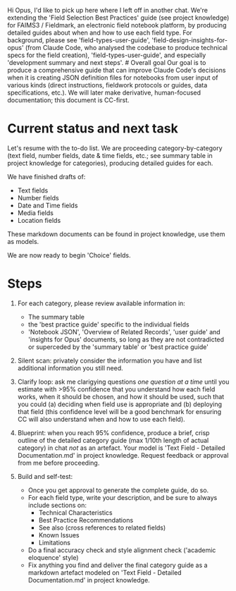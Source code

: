 Hi Opus, I'd like to pick up here where I left off in another chat. We're extending the 'Field Selection Best Practices' guide (see project knowledge) for FAIMS3 / Fieldmark, an electronic field notebook platform, by producing detailed guides about when and how to use each field type.   For background, please see 'field-types-user-guide', 'field-design-insights-for-opus' (from Claude Code, who analysed the codebase to produce technical specs for the field creation), 'field-types-user-guide', and especially 'development summary and next steps'.   # Overall goal  Our goal is to produce a comprehensive guide that can improve Claude Code's decisions when it is creating JSON definition files for notebooks from user input of various kinds (direct instructions, fieldwork protocols or guides, data specifications, etc.). We will later make derivative, human-focused documentation; this document is CC-first.  

# Current status and next task  

Let's resume with the to-do list. We are proceeding category-by-category (text field, number fields, date & time fields, etc.; see summary table in project knowledge for categories), producing detailed guides for each.  

We have finished drafts of: 
* Text fields
* Number fields 
* Date and Time fields 
* Media fields
* Location fields

These markdown documents can be found in project knowledge, use them as models. 

We are now ready to begin 'Choice' fields.

# Steps

1. For each category, please review available information in:
   - The summary table
   - the 'best practice guide' specific to the individual fields
   - 'Notebook JSON', 'Overview of Related Records', 'user guide' and 'insights for Opus' documents, so long as they are not contradicted or superceded by the 'summary table' or 'best practice guide'

2. Silent scan: privately consider the information you have and list additional information you still need.

3. Clarify loop: ask me clarigying questions *one question at a time* until you estimate with >95% confidence that you understand how each field works, when it should be chosen, and how it should be used, such that you could (a) deciding when field use is appropriate and (b) deploying that field (this confidence level will be a good benchmark for ensuring CC will also understand when and how to use each field). 

4. Blueprint: when you reach 95% confidence, produce a brief, crisp outline of the detailed category guide (max 1/10th length of actual category) in chat *not* as an artefact. Your model is 'Text Field - Detailed Documentation.md' in project knowledge. Request feedback or approval from me before proceeding.

5. Build and self-test: 
    - Once you get approval to generate the complete guide, do so.
    - For each field type, write your description, and be sure to always include sections on:
      - Technical Characteristics
      - Best Practice Recommendations
      - See also (cross references to related fields)
      - Known Issues
      - Limitations 
    - Do a final accuracy check and style alignment check ('academic eloquence' style)
    - Fix anything you find and deliver the final category guide as a markdown artefact modeled on 'Text Field - Detailed Documentation.md' in project knowledge.